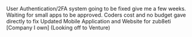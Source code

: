 User Authentication/2FA system going to be fixed give me a few weeks. Waiting for small apps to be approved. Coders cost and no budget gave directly to fix
Updated Mobile Application and Website for zub8eti [Company I own] (Looking off to Venture) 
